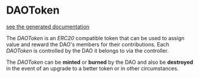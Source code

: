 # DAOToken
[see the generated documentation](../../generated_docs/controller/DAOToken.md)

The *DAOToken* is an *ERC20* compatible token that can be used to assign value and reward the DAO's members for their contributions.
Each *DAOToken* is controlled by the DAO it belongs to via the controller.

The *DAOToken* can be **minted** or **burned** by the DAO and also be **destroyed** in the event of an upgrade to a better token or in other circumstances.
